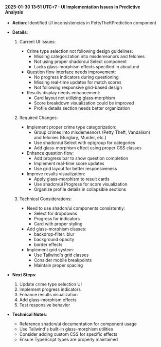 #### 2025-01-30 13:51 UTC+7 - UI Implementation Issues in Predictive Analysis

- **Action**: Identified UI inconsistencies in PettyTheftPrediction component
- **Details**:
  1. Current UI Issues:
     - Crime type selection not following design guidelines:
       * Missing categorization into misdemeanors and felonies
       * Not using proper shadcn/ui Select component
       * Lacks glass-morphism effects specified in about.md
     - Question flow interface needs improvement:
       * No progress indicators during questioning
       * Missing real-time updates for match scores
       * Not following responsive grid-based design
     - Results display needs enhancement:
       * Card layout not utilizing glass-morphism
       * Score breakdown visualization could be improved
       * Profile details section needs better organization

  2. Required Changes:
     - Implement proper crime type categorization:
       * Group crimes into misdemeanors (Petty Theft, Vandalism) and felonies (Burglary, Murder, etc.)
       * Use shadcn/ui Select with optgroup for categories
       * Add glass-morphism effect using proper CSS classes
     - Enhance question flow:
       * Add progress bar to show question completion
       * Implement real-time score updates
       * Use grid layout for better responsiveness
     - Improve results visualization:
       * Apply glass-morphism to result cards
       * Use shadcn/ui Progress for score visualization
       * Organize profile details in collapsible sections

  3. Technical Considerations:
     - Need to use shadcn/ui components consistently:
       * Select for dropdowns
       * Progress for indicators
       * Card with proper styling
     - Add glass-morphism classes:
       * backdrop-filter: blur
       * background opacity
       * border effects
     - Implement grid system:
       * Use Tailwind's grid classes
       * Consider mobile breakpoints
       * Maintain proper spacing

- **Next Steps**:
  1. Update crime type selection UI
  2. Implement progress indicators
  3. Enhance results visualization
  4. Add glass-morphism effects
  5. Test responsive behavior

- **Technical Notes**:
  - Reference shadcn/ui documentation for component usage
  - Use Tailwind's built-in glass-morphism utilities
  - Consider adding custom CSS for specific effects
  - Ensure TypeScript types are properly maintained